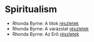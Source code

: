# Spiritualism

- Rhonda Byrne: A titok [részletek](_details/%7Bopf.creator%7D.md#id_647)
- Rhonda Byrne: A varázslat [részletek](_details/%7Bopf.creator%7D.md#id_286)
- Rhonda Byrne: Az Erő [részletek](_details/%7Bopf.creator%7D.md#id_281)